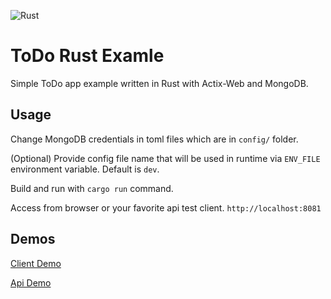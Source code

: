 ![Rust](https://github.com/beykansen/todo-rs/workflows/Rust/badge.svg)

# ToDo Rust Examle

Simple ToDo app example written in Rust with Actix-Web and MongoDB.


## Usage

Change MongoDB credentials in toml files which are in ``config/`` folder.

(Optional) Provide config file name that will be used in runtime via ``ENV_FILE`` environment variable. Default is ``dev``.

Build and run with ``cargo run`` command.

Access from browser or your favorite api test client.
``
http://localhost:8081
``
## Demos
[Client Demo](https://todo-rs-client.herokuapp.com)

[Api Demo](https://todo-api.beykansen.com)
